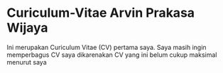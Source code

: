 # Curiculum-Vitae Arvin Prakasa Wijaya
Ini merupakan Curiculum Vitae (CV) pertama saya. Saya masih ingin memperbagus CV saya dikarenakan CV yang ini belum cukup maksimal menurut saya
